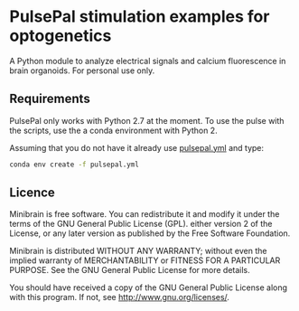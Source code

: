 
# PulsePal stimulation examples for optogenetics

A Python module to analyze electrical signals and calcium fluorescence in brain organoids. For personal use only.

## Requirements

PulsePal only works with Python 2.7 at the moment. To use the pulse with the scripts, use
the a conda environment with Python 2.

Assuming that you do not have it already use [pulsepal.yml](https://github.com/JoseGuzman/minibrain/blob/master/PayPulse/pulsepal.yml) and type:

```bash
conda env create -f pulsepal.yml
```

## Licence
Minibrain is free software. You can redistribute it and modify it under the terms of the GNU General Public License (GPL).   either version 2 of the License, or any later version as published by the Free Software Foundation.

Minibrain is distributed WITHOUT ANY WARRANTY; without even the implied warranty of MERCHANTABILITY or FITNESS FOR A PARTICULAR PURPOSE. See the GNU General Public License for more details.

You should have received a copy of the GNU General Public License along with this program. If not, see http://www.gnu.org/licenses/.
